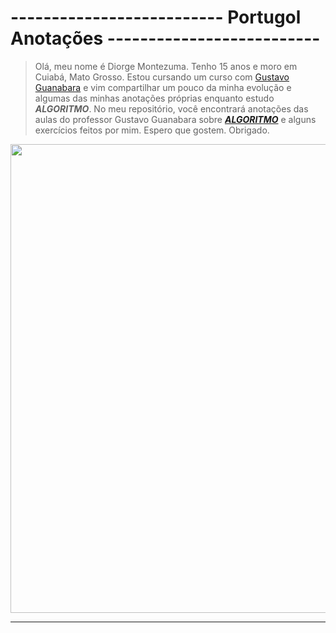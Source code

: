# -------------------------- Portugol Anotações --------------------------

> Olá, meu nome é Diorge Montezuma. Tenho 15 anos e moro em Cuiabá, Mato Grosso. Estou cursando um curso com [Gustavo Guanabara](https://www.instagram.com/gustavoguanabara/) e vim compartilhar um pouco da minha evolução e algumas das minhas anotações próprias enquanto estudo ***ALGORITMO***.
> No meu repositório, você encontrará anotações das aulas do professor Gustavo Guanabara sobre [***ALGORITMO***](https://www.cursoemvideo.com/curso/curso-de-algoritmo/) e alguns exercícios feitos por mim. Espero que gostem. Obrigado.

<p align="center">
  <img width="750" src="https://mittechreview.com.br/wp-content/uploads/2021/02/trbr_artigo_banner-2_23022021-g1.jpg">
</p>

<div align="center"> 
  
---
